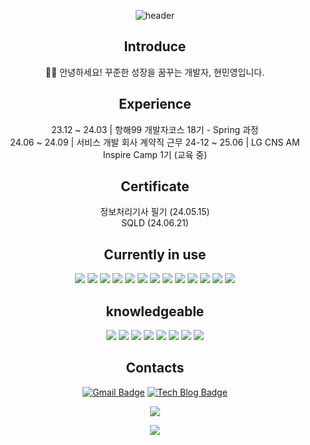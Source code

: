 <div align="center">

![header](https://capsule-render.vercel.app/api?type=venom&color=262577&height=160&section=header&text=Be%20wild,%20Stay%20consistent&fontColor=E2E2E2&fontSize=60&animation=twinkling)

Introduce
---
🖐🏻 안녕하세요! 꾸준한 성장을 꿈꾸는 개발자, 현민영입니다.</br>

Experience
---
23.12 ~ 24.03 | 항해99 개발자코스 18기 - Spring 과정</br>
24.06 ~ 24.09 | 서비스 개발 회사 계약직 근무
24-12 ~ 25.06 | LG CNS AM Inspire Camp 1기 (교육 중)

Certificate
---
정보처리기사 필기 (24.05.15) </br>
SQLD (24.06.21)


Currently in use
---
<img src="https://img.shields.io/badge/Java-181717?style=flat-square&logo=openjdk&logoColor=white"> <img src="https://img.shields.io/badge/Spring Boot-6DB33F?style=flat-square&logo=springboot&logoColor=white"> <img src="https://img.shields.io/badge/JPA-6DB33F?style=flat-square&logo=Spring&logoColor=white"> <img src="https://img.shields.io/badge/MySQL-4479A1?style=flat-square&logo=mysql&logoColor=white"> <img src="https://img.shields.io/badge/MariaDB-003545?style=flat-square&logo=mariadb&logoColor=white"> <img src="https://img.shields.io/badge/Redis-DC382D?style=flat-square&logo=redis&logoColor=white"> <img src="https://img.shields.io/badge/PHP-777BB4?style=flat-square&logo=php&logoColor=white"> <img src="https://img.shields.io/badge/vue3-4FC08D?style=flat-square&logo=vue.js&logoColor=white"> <img src="https://img.shields.io/badge/CentOs-262577?style=flat-square&logo=centos&logoColor=white"> <img src="https://img.shields.io/badge/GitHub-181717?style=flat-square&logo=GitHub&logoColor=white"/> <img src="https://img.shields.io/badge/git-F05032?style=flat-square&logo=git&logoColor=white"> <img src="https://img.shields.io/badge/Notion-000000?style=flat-square&logo=notion&logoColor=white"/> <img src="https://img.shields.io/badge/postman-FF6C37?style=flat-square&logo=postman&logoColor=white"/>

### 
knowledgeable
---
<img src="https://img.shields.io/badge/AWS EC2-FF9900?style=flat-square&logo=amazonec2&logoColor=white"> <img src="https://img.shields.io/badge/AWS S3-569A31?style=flat-square&logo=amazons3&logoColor=white"> <img src="https://img.shields.io/badge/ubuntu-E95420?style=flat-square&logo=ubuntu&logoColor=white">  <img src="https://img.shields.io/badge/Docker-2496ED?style=flat-square&logo=Docker&logoColor=white"/> <img src="https://img.shields.io/badge/Github Actions-2088FF?style=flat-square&logo=githubactions&logoColor=white"/> <img src="https://img.shields.io/badge/Prometheus-E6522C?style=flat-square&logo=prometheus&logoColor=white"/> <img src="https://img.shields.io/badge/Grafana-F46800?style=flat-square&logo=grafana&logoColor=white"/> <img src="https://img.shields.io/badge/SlackAPI-4A154B?style=flat-square&logo=slack&logoColor=white"/> 


### 
Contacts
---
[![Gmail Badge](https://img.shields.io/badge/kingmandoo95@gmail.com-d14836?style=flat-square&logo=Gmail&logoColor=white&link=mailto:kingmandoo95@gmail.com)](mailto:kingmandoo95@gmail.com)
[![Tech Blog Badge](http://img.shields.io/badge/Blog-black?style=flat-square&logo=tistory&link=https://helloresekai.tistory.com/)](https://helloresekai.tistory.com/)

<!--![Anurag's GitHub stats](https://github-readme-stats.vercel.app/api?username=95hyun&show_icons=true&theme=merko)-->




<a href="https://hits.seeyoufarm.com"><img src="https://hits.seeyoufarm.com/api/count/incr/badge.svg?url=https%3A%2F%2Fgithub.com%2F95hyun&count_bg=%23729C52&title_bg=%23555555&icon=&icon_color=%23E7E7E7&title=hits&edge_flat=false"/></a>

<img src="https://capsule-render.vercel.app/api?type=waving&color=EEE6C4&height=160&section=footer&fontColor=E2E2E2&fontSize=90" />
</div>



<!--
**95hyun/95hyun** is a ✨ _special_ ✨ repository because its `README.md` (this file) appears on your GitHub profile.

Here are some ideas to get you started:

- 🔭 I’m currently working on ...
- 🌱 I’m currently learning ...
- 👯 I’m looking to collaborate on ...
- 🤔 I’m looking for help with ...
- 💬 Ask me about ...
- 📫 How to reach me: ...
- 😄 Pronouns: ...
- ⚡ Fun fact: ...
-->
